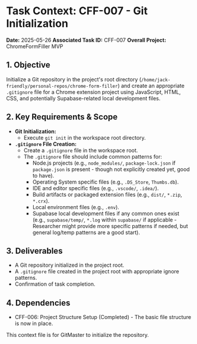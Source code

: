 # Task Context: CFF-007 - Git Initialization

**Date:** 2025-05-26
**Associated Task ID:** CFF-007
**Overall Project:** ChromeFormFiller MVP

## 1. Objective
Initialize a Git repository in the project's root directory (`/home/jack-friendly/personal-repos/chrome-form-filler`) and create an appropriate `.gitignore` file for a Chrome extension project using JavaScript, HTML, CSS, and potentially Supabase-related local development files.

## 2. Key Requirements & Scope
*   **Git Initialization:**
    *   Execute `git init` in the workspace root directory.
*   **`.gitignore` File Creation:**
    *   Create a `.gitignore` file in the workspace root.
    *   The `.gitignore` file should include common patterns for:
        *   Node.js projects (e.g., `node_modules/`, `package-lock.json` if `package.json` is present - though not explicitly created yet, good to have).
        *   Operating System specific files (e.g., `.DS_Store`, `Thumbs.db`).
        *   IDE and editor specific files (e.g., `.vscode/`, `.idea/`).
        *   Build artifacts or packaged extension files (e.g., `dist/`, `*.zip`, `*.crx`).
        *   Local environment files (e.g., `.env`).
        *   Supabase local development files if any common ones exist (e.g., `supabase/temp/`, `*.log` within `supabase/` if applicable - Researcher might provide more specific patterns if needed, but general log/temp patterns are a good start).

## 3. Deliverables
*   A Git repository initialized in the project root.
*   A `.gitignore` file created in the project root with appropriate ignore patterns.
*   Confirmation of task completion.

## 4. Dependencies
*   CFF-006: Project Structure Setup (Completed) - The basic file structure is now in place.

This context file is for GitMaster to initialize the repository.